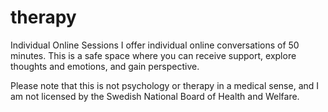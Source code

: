 # therapy
Individual Online Sessions
I offer individual online conversations of 50 minutes. This is a safe space where you can receive support, explore thoughts and emotions, and gain perspective.

Please note that this is not psychology or therapy in a medical sense, and I am not licensed by the Swedish National Board of Health and Welfare.
